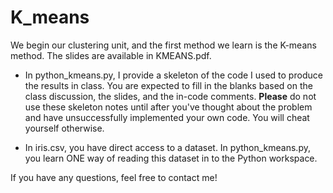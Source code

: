 # K_means

We begin our clustering unit, and the first method we learn is the K-means method.  The slides are available in KMEANS.pdf.

* In python_kmeans.py, I provide a skeleton of the code I used to produce the results in class.  You are expected to fill in the blanks based on the class discussion, the slides, and the in-code comments.  **Please** do not use these skeleton notes until after you've thought about the problem and have unsuccessfully implemented your own code.  You will cheat yourself otherwise.

* In iris.csv, you have direct access to a dataset.  In python_kmeans.py, you learn ONE way of reading this dataset in to the Python workspace.

If you have any questions, feel free to contact me!
